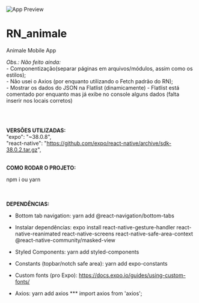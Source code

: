 ![App Preview](https://github.com/lucianohorta/RN_animale/blob/master/assets/img/preview.gif)

# RN_animale
Animale Mobile App


*Obs.: Não feito ainda:*<br/>
		- Componentização(separar páginas em arquivos/módulos, assim como os estilos);<br/>
		- Não usei o Axios (por enquanto utilizando o Fetch padrão do RN);<br/>
		- Mostrar os dados do JSON na Flatlist (dinamicamente) - Flatlist está comentado por enquanto mas já exibe no console alguns dados (falta inserir nos locais corretos)<br/>

<br/><br/>

**VERSÕES UTILIZADAS:** <br />
"expo": "~38.0.8",<br />
"react-native": "https://github.com/expo/react-native/archive/sdk-38.0.2.tar.gz",
<br /><br />

**COMO RODAR O PROJETO:**

npm i ou yarn

<br /><br />
**DEPENDÊNCIAS:**

- Bottom tab navigation: 
yarn add @react-navigation/bottom-tabs

- Instalar dependências:
expo install react-native-gesture-handler react-native-reanimated react-native-screens react-native-safe-area-context @react-native-community/masked-view

- Styled Components:
yarn add styled-components

- Constants (topbar/notch safe area):
yarn add expo-constants

- Custom fonts (pro Expo):
https://docs.expo.io/guides/using-custom-fonts/

- Axios:
yarn add axios
*** import axios from 'axios';

